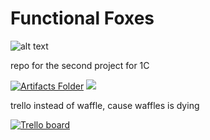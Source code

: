 # Functional Foxes
![alt text](https://b50ym1n8ryw31pmkr4671ui1c64-wpengine.netdna-ssl.com/wp-content/blogs.dir/11/files/2018/04/Red-Fox-Beverly-Davis-Blog-1600x1000-1024x640.png)

repo for the second project for 1C

[![Artifacts Folder](https://img.shields.io/badge/Artifacts-Click%20here%20to%20view%20folder%20-purple.svg)](https://drive.google.com/drive/folders/1_-r4STmzUH5EgukhIf9RD95rRnRgA2pC?usp=sharing)
[![](https://img.shields.io/badge/User%20Stories-click%20here-blue.svg)](https://docs.google.com/document/d/1Mg19V8QaftvOZn0IrtpWdHYZlV_C2t3KUL1RitczVfA/edit?usp=sharing)

trello instead of waffle, cause waffles is dying

[![Trello board](https://img.shields.io/badge/Trello-click%20here-FF00FF.svg)](https://trello.com/invite/b/cbXb2Hyn/5afc33e5d626eafa9aa5f060e5850410/cs-1c-project-2)

